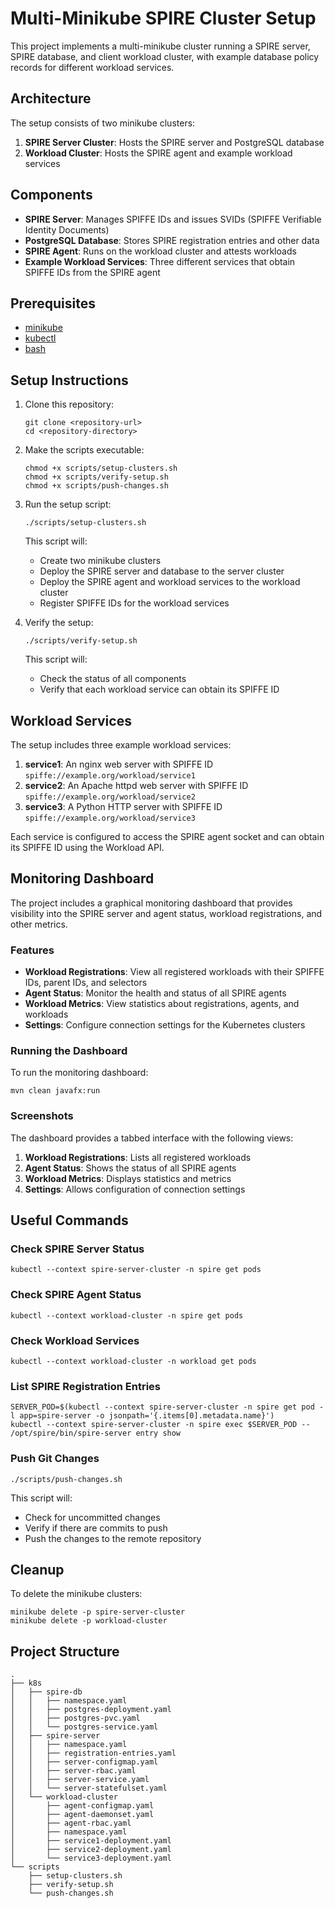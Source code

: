 # Multi-Minikube SPIRE Cluster Setup

This project implements a multi-minikube cluster running a SPIRE server, SPIRE database, and client workload cluster, with example database policy records for different workload services.

## Architecture

The setup consists of two minikube clusters:

1. **SPIRE Server Cluster**: Hosts the SPIRE server and PostgreSQL database
2. **Workload Cluster**: Hosts the SPIRE agent and example workload services

## Components

- **SPIRE Server**: Manages SPIFFE IDs and issues SVIDs (SPIFFE Verifiable Identity Documents)
- **PostgreSQL Database**: Stores SPIRE registration entries and other data
- **SPIRE Agent**: Runs on the workload cluster and attests workloads
- **Example Workload Services**: Three different services that obtain SPIFFE IDs from the SPIRE agent

## Prerequisites

- [minikube](https://minikube.sigs.k8s.io/docs/start/)
- [kubectl](https://kubernetes.io/docs/tasks/tools/install-kubectl/)
- [bash](https://www.gnu.org/software/bash/)

## Setup Instructions

1. Clone this repository:
   ```
   git clone <repository-url>
   cd <repository-directory>
   ```

2. Make the scripts executable:
   ```
   chmod +x scripts/setup-clusters.sh
   chmod +x scripts/verify-setup.sh
   chmod +x scripts/push-changes.sh
   ```

3. Run the setup script:
   ```
   ./scripts/setup-clusters.sh
   ```
   This script will:
   - Create two minikube clusters
   - Deploy the SPIRE server and database to the server cluster
   - Deploy the SPIRE agent and workload services to the workload cluster
   - Register SPIFFE IDs for the workload services

4. Verify the setup:
   ```
   ./scripts/verify-setup.sh
   ```
   This script will:
   - Check the status of all components
   - Verify that each workload service can obtain its SPIFFE ID

## Workload Services

The setup includes three example workload services:

1. **service1**: An nginx web server with SPIFFE ID `spiffe://example.org/workload/service1`
2. **service2**: An Apache httpd web server with SPIFFE ID `spiffe://example.org/workload/service2`
3. **service3**: A Python HTTP server with SPIFFE ID `spiffe://example.org/workload/service3`

Each service is configured to access the SPIRE agent socket and can obtain its SPIFFE ID using the Workload API.

## Monitoring Dashboard

The project includes a graphical monitoring dashboard that provides visibility into the SPIRE server and agent status, workload registrations, and other metrics.

### Features

- **Workload Registrations**: View all registered workloads with their SPIFFE IDs, parent IDs, and selectors
- **Agent Status**: Monitor the health and status of all SPIRE agents
- **Workload Metrics**: View statistics about registrations, agents, and workloads
- **Settings**: Configure connection settings for the Kubernetes clusters

### Running the Dashboard

To run the monitoring dashboard:

```
mvn clean javafx:run
```

### Screenshots

The dashboard provides a tabbed interface with the following views:

1. **Workload Registrations**: Lists all registered workloads
2. **Agent Status**: Shows the status of all SPIRE agents
3. **Workload Metrics**: Displays statistics and metrics
4. **Settings**: Allows configuration of connection settings

## Useful Commands

### Check SPIRE Server Status
```
kubectl --context spire-server-cluster -n spire get pods
```

### Check SPIRE Agent Status
```
kubectl --context workload-cluster -n spire get pods
```

### Check Workload Services
```
kubectl --context workload-cluster -n workload get pods
```

### List SPIRE Registration Entries
```
SERVER_POD=$(kubectl --context spire-server-cluster -n spire get pod -l app=spire-server -o jsonpath='{.items[0].metadata.name}')
kubectl --context spire-server-cluster -n spire exec $SERVER_POD -- /opt/spire/bin/spire-server entry show
```

### Push Git Changes
```
./scripts/push-changes.sh
```
This script will:
- Check for uncommitted changes
- Verify if there are commits to push
- Push the changes to the remote repository

## Cleanup

To delete the minikube clusters:
```
minikube delete -p spire-server-cluster
minikube delete -p workload-cluster
```

## Project Structure

```
.
├── k8s
│   ├── spire-db
│   │   ├── namespace.yaml
│   │   ├── postgres-deployment.yaml
│   │   ├── postgres-pvc.yaml
│   │   └── postgres-service.yaml
│   ├── spire-server
│   │   ├── namespace.yaml
│   │   ├── registration-entries.yaml
│   │   ├── server-configmap.yaml
│   │   ├── server-rbac.yaml
│   │   ├── server-service.yaml
│   │   └── server-statefulset.yaml
│   └── workload-cluster
│       ├── agent-configmap.yaml
│       ├── agent-daemonset.yaml
│       ├── agent-rbac.yaml
│       ├── namespace.yaml
│       ├── service1-deployment.yaml
│       ├── service2-deployment.yaml
│       └── service3-deployment.yaml
└── scripts
    ├── setup-clusters.sh
    ├── verify-setup.sh
    └── push-changes.sh
```
